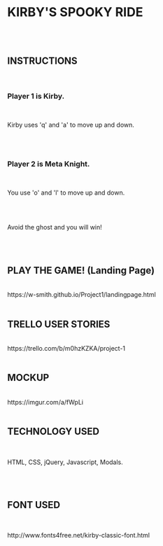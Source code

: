 <h1>KIRBY'S SPOOKY RIDE</h1>
<br>
<br>
<h2>INSTRUCTIONS</h2>
<br>
<h3> Player 1 is Kirby. </h3>
<br>
<p>Kirby uses 'q' and 'a' to move up and down.</p>
<br>
<br>
<h3>Player 2 is Meta Knight.</h3>
<br> 
<p>You use 'o' and 'l' to move up and down.</p>
<br>
<br>
<p>Avoid the ghost and you will win!</p>
<br>
<br>
<h2>PLAY THE GAME! (Landing Page)</h2>
<br>
https://w-smith.github.io/Project1/landingpage.html
<br>
<br>
<h2>TRELLO USER STORIES</h2>
<br>
https://trello.com/b/m0hzKZKA/project-1
<br>
<br>
<h2>MOCKUP</h2>
<br>
https://imgur.com/a/fWpLi
<br>
<br>
<h2>TECHNOLOGY USED</h2>
<br>
<p>HTML, CSS, jQuery, Javascript, Modals.</p>
<br>
<br>
<h2>FONT USED</h2>
<br>
<p>http://www.fonts4free.net/kirby-classic-font.html</p>
<br>
<br>
